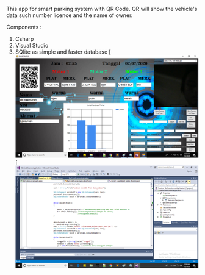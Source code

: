This app for smart parking system with QR Code.
QR will show the vehicle's data such number licence and the name of owner.

Components :
  1.  Csharp
  2.  Visual Studio
  3.  SQlite as simple and faster database
[![tampilan1](https://github.com/exp-technology/QR-parking-CSharp/blob/master/parking_csharp.png)
[![tampilan2](https://github.com/exp-technology/QR-parking-CSharp/blob/master/parking_csharp_code.png)
